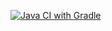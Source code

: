 [![Java CI with Gradle](https://github.com/SobolevaSV/AutoQa5/actions/workflows/gradle.yml/badge.svg)](https://github.com/SobolevaSV/AutoQa5/actions/workflows/gradle.yml)